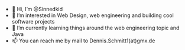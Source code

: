- 👋 Hi, I’m @Sinnedkid
- 👀 I’m interested in Web Design, web engineering and building cool software projects
- 🌱 I’m currently learning things around the web engineering topic and Java
- 📫 You can reach me by mail to Dennis.Schmitt1(at)gmx.de

